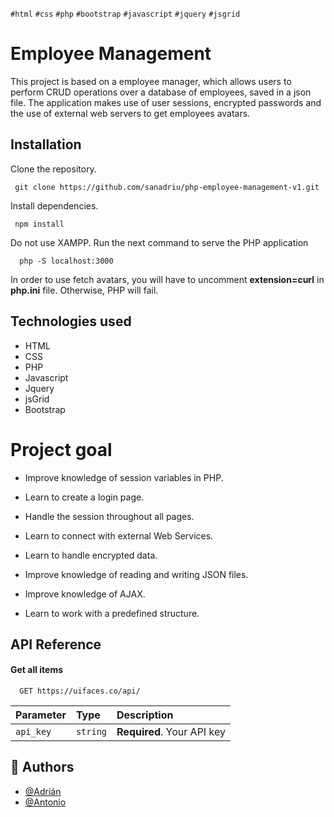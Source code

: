 `#html` `#css` `#php` `#bootstrap` `#javascript` `#jquery` `#jsgrid`

# Employee Management

This project is based on a employee manager, which allows users to perform CRUD operations over a database of employees, saved in a json file. The application makes use of user sessions, encrypted passwords and the use of external web servers to get employees avatars.

## Installation

Clone the repository.

```http
 git clone https://github.com/sanadriu/php-employee-management-v1.git
```

Install dependencies.

```http
 npm install
```

Do not use XAMPP. Run the next command to serve the PHP application

```http
  php -S localhost:3000
```

In order to use fetch avatars, you will have to uncomment **extension=curl** in **php.ini** file. Otherwise, PHP will fail.

## Technologies used

- HTML
- CSS
- PHP
- Javascript
- Jquery
- jsGrid
- Bootstrap

# Project goal

- Improve knowledge of session variables in PHP.

- Learn to create a login page.

- Handle the session throughout all pages.

- Learn to connect with external Web Services.

- Learn to handle encrypted data.

- Improve knowledge of reading and writing JSON files.

- Improve knowledge of AJAX.

- Learn to work with a predefined structure.

## API Reference

#### Get all items

```http
  GET https://uifaces.co/api/
```

| Parameter | Type     | Description                |
| :-------- | :------- | :------------------------- |
| `api_key` | `string` | **Required**. Your API key |

## 🔗 Authors

- [@Adrián](https://github.com/sanadriu)
- [@Antonio](https://github.com/AntonioCopete)
